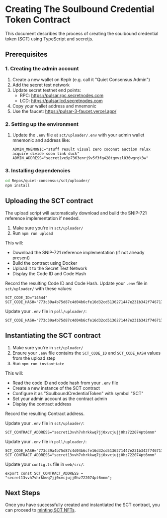# Creating The Soulbound Credential Token Contract
This document describes the process of creating the soulbound credential token (SCT) using TypeScript and secretjs.


## Prerequisites

### 1. Creating the admin account
1. Create a new wallet on Keplr (e.g. call it "Quiet Consensus Admin")
2. Add the secret test network
3. Update secret testnet end points:
    - RPC: https://pulsar.rpc.secretnodes.com
    - LCD: https://pulsar.lcd.secretnodes.com
4. Copy your wallet address and mnemonic
5. Use the faucet: https://pulsar-3-faucet.vercel.app/


### 2. Setting up the environment

1. Update the `.env` file at `sct/uploader/.env` with your admin wallet mnemonic and address like:

   ```
   ADMIN_MNEMONIC="stuff result visual zero coconut auction relax acquire divide soon link duck"
   ADMIN_ADDRESS="secret1ve9p7363enrj9v5f3fq428tqxvzl836wgrgk3w"
   ```


### 3. Installing dependencies

```bash
cd Repos/quiet-consensus/sct/uploader/
npm install
```


## Uploading the SCT contract

The upload script will automatically download and build the SNIP-721 reference implementation if needed.

1. Make sure you're in `sct/uploader/`
2. Run `npm run upload`

This will:
- Download the SNIP-721 reference implementation (if not already present)
- Build the contract using Docker
- Upload it to the Secret Test Network
- Display the Code ID and Code Hash

Record the resulting Code ID and Code Hash. Update your `.env` file in `sct/uploader/` with these values:
```
SCT_CODE_ID="14544"
SCT_CODE_HASH="773c39a4b75d87c4d04b6cfe16d32cd5136271447e231b342f7467177c363ca8"
```

Update your `.env` file in `poll/uploader/`:

```
SCT_CODE_HASH="773c39a4b75d87c4d04b6cfe16d32cd5136271447e231b342f7467177c363ca8"
```

## Instantiating the SCT contract

1. Make sure you're in `sct/uploader/`
2. Ensure your `.env` file contains the `SCT_CODE_ID` and `SCT_CODE_HASH` values from the upload step
3. Run `npm run instantiate`

This will:
- Read the code ID and code hash from your `.env` file
- Create a new instance of the SCT contract
- Configure it as "SoulboundCredentialToken" with symbol "SCT"
- Set your admin account as the contract admin
- Display the contract address

Record the resulting Contract address.

Update your `.env` file in `sct/uploader/`:

```
SCT_CONTRACT_ADDRESS="secret13vvh7vhrkkwq7jj0xvcjujj0hz722074pt6mnm"
```

Update your `.env` file in `poll/uploader/`:

```
SCT_CODE_HASH="773c39a4b75d87c4d04b6cfe16d32cd5136271447e231b342f7467177c363ca8"
SCT_CONTRACT_ADDRESS="secret13vvh7vhrkkwq7jj0xvcjujj0hz722074pt6mnm"
```

Update your `config.ts` file in `web/src/`:

```
export const SCT_CONTRACT_ADDRESS = "secret13vvh7vhrkkwq7jj0xvcjujj0hz722074pt6mnm";
```


## Next Steps

Once you have successfully created and instantiated the SCT contract, you can proceed to [minting SCT NFTs](./minting_sct_nfts.md).
